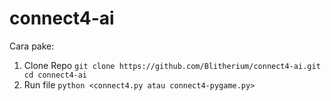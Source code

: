# connect4-ai
Cara pake: 
1. Clone Repo
`git clone https://github.com/Blitherium/connect4-ai.git 
cd connect4-ai`
2. Run file
`python <connect4.py atau connect4-pygame.py>`
